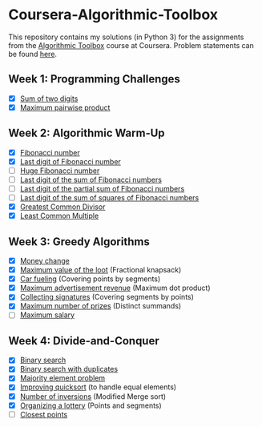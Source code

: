 # Coursera-Algorithmic-Toolbox

This repository contains my solutions (in Python 3) for the assignments from the [Algorithmic Toolbox](https://www.coursera.org/learn/algorithmic-toolbox) course at Coursera. Problem statements can be found [here](problem_statements.pdf).

## Week 1: Programming Challenges
- [x] [Sum of two digits](solutions/1.1_sum_of_two_digits.py)
- [x] [Maximum pairwise product](solutions/1.2_maximum_pairwise_product.py)

## Week 2: Algorithmic Warm-Up
- [x] [Fibonacci number](solutions/2.1_fibonacci_number.py)
- [x] [Last digit of Fibonacci number](solutions/2.2_last_digit_of_fib_number.py)
- [ ] [Huge Fibonacci number]()
- [ ] [Last digit of the sum of Fibonacci numbers]()
- [ ] [Last digit of the partial sum of Fibonacci numbers]()
- [ ] [Last digit of the sum of squares of Fibonacci numbers]()
- [x] [Greatest Common Divisor](solutions/2.7_gcd.py)
- [x] [Least Common Multiple](solutions/2.8_lcm.py)

## Week 3: Greedy Algorithms
- [x] [Money change](solutions/3.1_money_change.py)
- [x] [Maximum value of the loot](solutions/3.2_maximum_value_of_the_loot.py) (Fractional knapsack)
- [x] [Car fueling](solutions/3.3_car_fueling.py) (Covering points by segments)
- [x] [Maximum advertisement revenue](solutions/3.4_maximum_advertisement_revenue.py) (Maximum dot product)
- [x] [Collecting signatures](solutions/3.5_collecting_signatures.py) (Covering segments by points)
- [x] [Maximum number of prizes](solutions/3.6_maximum_number_of_prizes.py) (Distinct summands)
- [ ] [Maximum salary](solutions/3.7_maximum_salary.py) 

## Week 4: Divide-and-Conquer
- [x] [Binary search](solutions/4.1_binary_search.py)
- [x] [Binary search with duplicates](solutions/4.2_binary_search_duplicates.py)
- [x] [Majority element problem](solutions/4.3_majority_element.py)
- [x] [Improving quicksort](solutions/4.4_improving_quicksort.py) (to handle equal elements)
- [x] [Number of inversions](solutions/4.5_number_of_inversions.py) (Modified Merge sort)
- [x] [Organizing a lottery](solutions/4.6_points_and_segements.py) (Points and segments)
- [ ] [Closest points](solutions/4.7.py)
